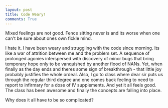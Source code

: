 ```yaml
---
layout: post
title: Code Weary!
comments: True
---
```


Mixed feelings are not good. Fence sitting never is and its worse when one can't be sure about ones own fickle mind.

I hate it. I have been weary and struggling with the code since morning. Its like a war of attrition between me and the problem set. A sequence of prolonged agonies interspersed with discovery of minor bugs that bring temporary hope only to be vanquished by another flood of NANs. Yet, when finally as the day ends and theres some sign of breakthrough - that little joy probably justifies the whole ordeal. Also, I go to class where dear sir puts us through the regular third degree and one comes back feeling to need to report to infirmary for a dose of IV supplements. And yet it all feels good. The class has been awesome and finally the concepts are falling into place.

Why does it all have to be so complicated?
